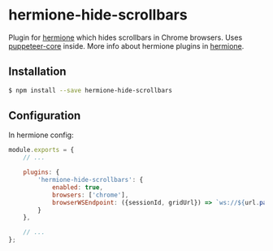 # hermione-hide-scrollbars

Plugin for [hermione](https://github.com/gemini-testing/hermione) which hides scrollbars in Chrome browsers. Uses [puppeteer-core](https://github.com/GoogleChrome/puppeteer) inside.
More info about hermione plugins in [hermione](https://github.com/gemini-testing/hermione#plugins).

## Installation

```bash
$ npm install --save hermione-hide-scrollbars
```

## Configuration

In hermione config:

```js
module.exports = {
    // ...

    plugins: {
        'hermione-hide-scrollbars': {
            enabled: true,
            browsers: ['chrome'],
            browserWSEndpoint: ({sessionId, gridUrl}) => `ws://${url.parse(gridUrl).host}/devtools/${sessionId}`
        }
    },

    // ...
};
```
